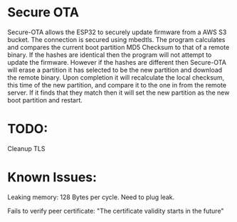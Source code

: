 # Secure OTA

 Secure-OTA allows the ESP32 to securely update firmware from a AWS S3 bucket. The connection is secured using mbedtls. The program calculates and compares the current boot partition MD5 Checksum to that of a remote binary. If the hashes are identical then the program will not attempt to update the firmware. However if the hashes are different then Secure-OTA will erase a partition it has selected to be the new partition and download the remote binary. Upon completion it will recalculate the local checksum, this time of the new partition, and compare it to the one in from the remote server. If it finds that they match then it will set the new partition as the new boot partition and restart.

# TODO:
Cleanup TLS

# Known Issues:
Leaking memory: 128 Bytes per cycle. Need to plug leak.

Fails to verify peer certificate: "The certificate validity starts in the future"
